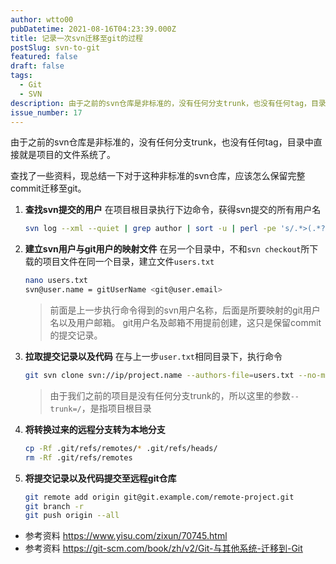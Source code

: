 ```yaml
---
author: wtto00
pubDatetime: 2021-08-16T04:23:39.000Z
title: 记录一次svn迁移至git的过程
postSlug: svn-to-git
featured: false
draft: false
tags:
  - Git
  - SVN
description: 由于之前的svn仓库是非标准的，没有任何分支trunk，也没有任何tag，目录中直接就是项目的文件系统了。对于这种非标准的svn仓库，应该怎么保留完整commit迁移至git？
issue_number: 17
---
```


由于之前的svn仓库是非标准的，没有任何分支trunk，也没有任何tag，目录中直接就是项目的文件系统了。

查找了一些资料，现总结一下对于这种非标准的svn仓库，应该怎么保留完整commit迁移至git。

1. **查找svn提交的用户**
   在项目根目录执行下边命令，获得svn提交的所有用户名

   ```bash
   svn log --xml --quiet | grep author | sort -u | perl -pe 's/.*>(.*?)<.*/$1 = /'
   ```

1. **建立svn用户与git用户的映射文件**
   在另一个目录中，不和`svn checkout`所下载的项目文件在同一个目录，建立文件`users.txt`

   ```bash
   nano users.txt
   svn@user.name = gitUserName <git@user.email>
   ```

   > 前面是上一步执行命令得到的svn用户名称，后面是所要映射的git用户名以及用户邮箱。
   > git用户名及邮箱不用提前创建，这只是保留commit的提交记录。
1. **拉取提交记录以及代码**
   在与上一步`user.txt`相同目录下，执行命令

   ```bash
   git svn clone svn://ip/project.name --authors-file=users.txt --no-metadata --trunk=/ target.location
   ```

   > 由于我们之前的项目是没有任何分支trunk的，所以这里的参数`--trunk=/`，是指项目根目录
1. **将转换过来的远程分支转为本地分支**

   ```bash
   cp -Rf .git/refs/remotes/* .git/refs/heads/
   rm -Rf .git/refs/remotes
   ```

1. **将提交记录以及代码提交至远程git仓库**

   ```bash
   git remote add origin git@git.example.com/remote-project.git
   git branch -r
   git push origin --all
   ```

- 参考资料 <https://www.yisu.com/zixun/70745.html>
- 参考资料 <https://git-scm.com/book/zh/v2/Git-与其他系统-迁移到-Git>
